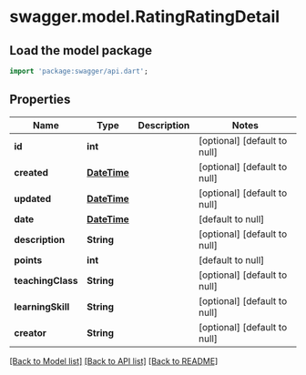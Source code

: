 # swagger.model.RatingRatingDetail

## Load the model package
```dart
import 'package:swagger/api.dart';
```

## Properties
Name | Type | Description | Notes
------------ | ------------- | ------------- | -------------
**id** | **int** |  | [optional] [default to null]
**created** | [**DateTime**](DateTime.md) |  | [optional] [default to null]
**updated** | [**DateTime**](DateTime.md) |  | [optional] [default to null]
**date** | [**DateTime**](DateTime.md) |  | [default to null]
**description** | **String** |  | [optional] [default to null]
**points** | **int** |  | [default to null]
**teachingClass** | **String** |  | [optional] [default to null]
**learningSkill** | **String** |  | [optional] [default to null]
**creator** | **String** |  | [optional] [default to null]

[[Back to Model list]](../README.md#documentation-for-models) [[Back to API list]](../README.md#documentation-for-api-endpoints) [[Back to README]](../README.md)

